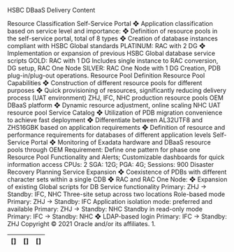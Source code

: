 HSBC DBaaS Delivery Content

Resource Classification Self-Service Portal
❖ Application classification based on service level and importance: ❖ Definition of resource pools in the self-service portal, total of 8 types
❖ Creation of database instances compliant with HSBC Global standards
PLATINUM: RAC with 2 DG
❖ Implementation or expansion of previous HSBC Global database service scripts
GOLD: RAC with 1 DG
Includes single instance to RAC conversion, DG setup, RAC One Node
SILVER: RAC One Node with 1 DG
Creation, PDB plug-in/plug-out operations.
Resource Pool Definition Resource Pool Capabilities
❖ Construction of different resource pools for different purposes
❖ Quick provisioning of resources, significantly reducing delivery process (UAT environment)
ZHJ, IFC, NHC production resource pools OEM DBaaS platform
❖ Dynamic resource adjustment, online scaling
NHC UAT resource pool
Service Catalog ❖ Utilization of PDB migration convenience to achieve fast deployment
❖ Differentiate between AL32UTF8 and ZHS16GBK
based on application requirements
❖ Definition of resource and performance requirements for databases of different application levels Self-Service Portal
❖ Monitoring of Exadata hardware and DBaaS resource pools through OEM
Requirement: Define one pattern for phase one
Resource Pool Functionality and Alerts; Customizable dashboards for quick information access
CPUs: 2
SGA: 12G; PGA: 4G; Sessions: 900
Disaster Recovery Planning Service Expansion
❖ Coexistence of PDBs with different character sets within a single CDB
❖ RAC and RAC One Node:
❖ Expansion of existing Global scripts for DB Service functionality
Primary: ZHJ -> Standby: IFC, NHC Three-site setup across two locations
Role-based mode
Primary: ZHJ -> Standby: IFC Application isolation mode: preferred and available
Primary: ZHJ -> Standby: NHC Standby in read-only mode
Primary: IFC -> Standby: NHC ❖ LDAP-based login
Primary: IFC -> Standby: ZHJ 
Copyright © 2021 Oracle and/or its affiliates.
1.

| [] | [] | [] |
| --- | --- | --- |


